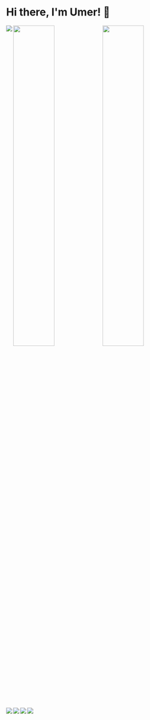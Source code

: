 # Hi there, I'm Umer! 👋

<img width="47%" src= "https://github-readme-stats.vercel.app/api?username=Umeralikhan403&show_icons=true&theme=dark" />

<img width="47%" src= "https://github-readme-stats.vercel.app/api/top-langs/?username=Umeralikhan403&layout=compact)](https://github.com/anuraghazra/github-readme-stats"/>

<img align="left" src= "https://img.shields.io/badge/dart-%230175C2.svg?style=for-the-badge&logo=dart&logoColor=white"/>
<img align="left" src= "https://img.shields.io/badge/Flutter-%2302569B.svg?style=for-the-badge&logo=Flutter&logoColor=white"/>
<img align="left" src= "https://img.shields.io/badge/javascript-%23323330.svg?style=for-the-badge&logo=javascript&logoColor=%23F7DF1E"/>
<img align="left" src= "https://img.shields.io/badge/c-%2300599C.svg?style=for-the-badge&logo=c&logoColor=white"/>
<img align="left" src= "https://img.shields.io/badge/c++-%2300599C.svg?style=for-the-badge&logo=c%2B%2B&logoColor=white"/>
